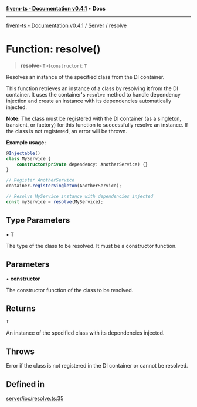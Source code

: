 [**fivem-ts - Documentation v0.4.1**](../../../README.md) • **Docs**

***

[fivem-ts - Documentation v0.4.1](../../../README.md) / [Server](../README.md) / resolve

# Function: resolve()

> **resolve**\<`T`\>(`constructor`): `T`

Resolves an instance of the specified class from the DI container.

This function retrieves an instance of a class by resolving it from the DI container. It uses the container's
`resolve` method to handle dependency injection and create an instance with its dependencies automatically injected.

**Note:** The class must be registered with the DI container (as a singleton, transient, or factory) for this
function to successfully resolve an instance. If the class is not registered, an error will be thrown.

**Example usage:**

```ts
@Injectable()
class MyService {
    constructor(private dependency: AnotherService) {}
}

// Register AnotherService
container.registerSingleton(AnotherService);

// Resolve MyService instance with dependencies injected
const myService = resolve(MyService);
```

## Type Parameters

• **T**

The type of the class to be resolved. It must be a constructor function.

## Parameters

• **constructor**

The constructor function of the class to be resolved.

## Returns

`T`

An instance of the specified class with its dependencies injected.

## Throws

Error if the class is not registered in the DI container or cannot be resolved.

## Defined in

[server/ioc/resolve.ts:35](https://github.com/Purpose-Dev/fivem-ts/blob/main/src/server/ioc/resolve.ts#L35)
